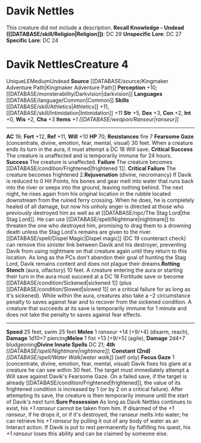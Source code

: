 ﻿---
ac: '19'
alignment: LE
all_resistance: null
burrow_speed: null
charisma: '+3'
climb_speed: null
constitution: '+2'
creature_ability:
- Fearsome Gaze
- Focus Gaze
- Rejuvenation
- Rotting Stench
- Sure Possession
creature_family: null
dexterity: '+3'
element: null
fly_speed: null
fortitude: '+12'
hardness: null
hp: '70'
id: '2226'
immunity: null
intelligence: '+0'
land_speed: '25'
language:
- '[[DATABASE/language/Common|Common]]'
level: '4'
max_speed: '25'
name: Davik Nettles
perception: '+10'
rarity: Unique
reflex: '+11'
resistance:
- '[[DATABASE/trait/Fire|fire]] 7'
rus_type_level: null
school: null
sense:
- '[[DATABASE/monsterability/Darkvision|darkvision]]'
size: Medium
skill:
- '[[DATABASE/skill/Athletics|Athletics]] +11'
- '[[DATABASE/skill/Intimidation|Intimidation]] +11'
source: '[[DATABASE/source/Kingmaker Adventure Path|Kingmaker Adventure Path]]'
speed:
- 25 feet
- swim 25 feet
spell:
- '[[DATABASE/spell/Nightmare|Nightmare]]'
- '[[DATABASE/spell/Water Walk|WaterWalk]]'
strength: '+5'
strength_req: '5'
strongest_save:
- Fortitude
swim_speed: '25'
trait:
- '[[DATABASE/trait/Undead|Undead]]'
- '[[DATABASE/trait/Unique|Unique]]'
type: Creature
vision: Darkvision
weakest_save:
- Will
weakness: null
will: '+10'
wisdom: '+2'

---
# Davik Nettles

This creature did not include a description.
**Recall Knowledge - Undead ([[DATABASE/skill/Religion|Religion]])**: DC 29
**Unspecific Lore**: DC 27
**Specific Lore**: DC 24

# Davik Nettles<span class="item-type">Creature 4</span>

<span class="trait-unique item-trait">Unique</span><span class="trait-alignment item-trait">LE</span><span class="trait-size item-trait">Medium</span><span class="item-trait">Undead</span>
**Source** [[DATABASE/source/Kingmaker Adventure Path|Kingmaker Adventure Path]]
**Perception** +10; [[DATABASE/monsterability/Darkvision|darkvision]]
**Languages** [[DATABASE/language/Common|Common]]
**Skills** [[DATABASE/skill/Athletics|Athletics]] +11, [[DATABASE/skill/Intimidation|Intimidation]] +11
**Str** +5, **Dex** +3, **Con** +2, **Int** +0, **Wis** +2, **Cha** +3
**Items** _+1 [[DATABASE/weapon/Ranseur|ranseur]]_

---
**AC** 19; **Fort** +12, **Ref** +11, **Will** +10
**HP** 70; **Resistances** fire 7
<span class="in-box-ability">**Fearsome Gaze** (concentrate, divine, emotion, fear, mental, visual) 30 feet. When a creature ends its turn in the aura, it must attempt a DC 18 Will save. </span><span class="in-box-ability">**Critical Success** The creature is unaffected and is temporarily immune for 24 hours. </span><span class="in-box-ability">**Success** The creature is unaffected. </span><span class="in-box-ability">**Failure** The creature becomes [[DATABASE/condition/Frightened|frightened 1]]. </span><span class="in-box-ability">**Critical Failure** The creature becomes frightened 2.</span><span class="in-box-ability">**Rejuvenation** (divine, necromancy) If Davik is reduced to 0 Hit Points, his bones and gear melt into water that runs back into the river or seeps into the ground, leaving nothing behind. The next night, he rises again from his original location in the rubble located downstream from the ruined ferry crossing. When he does, he is completely healed of all damage, but now his unholy anger is directed at those who previously destroyed him as well as at [[DATABASE/npc/The Stag Lord|the Stag Lord]]. He can use [[DATABASE/spell/Nightmare|nightmare]] to threaten the one who destroyed him, promising to drag them to a drowning death unless the Stag Lord's remains are given to the river. [[DATABASE/spell/Dispel Magic|Dispel magic]] (DC 19 counteract check) can remove this sinister link between Davik and his destroyer, preventing Davik from using nightmare on that creature again until they return to this location. As long as the PCs don't abandon their goal of hunting the Stag Lord, Davik remains content and does not plague their dreams.</span><span class="in-box-ability">**Rotting Stench** (aura, olfactory) 10 feet. A creature entering the aura or starting their turn in the aura must succeed at a DC 18 Fortitude save or become [[DATABASE/condition/Sickened|sickened 1]] (plus [[DATABASE/condition/Slowed|slowed 1]] on a critical failure for as long as it's sickened). While within the aura, creatures also take a –2 circumstance penalty to saves against fear and to recover from the sickened condition. A creature that succeeds at its save is temporarily immune for 1 minute and does not take the penalty to saves against fear effects.</span>

---
**Speed** 25 feet, swim 25 feet
<span class="in-box-ability">**Melee** <span class="action-icon">1</span> _ranseur_ +14 [+9/+4] (disarm, reach), **Damage** 1d10+7 piercing</span><span class="in-box-ability">**Melee** <span class="action-icon">1</span> fist +13 [+9/+5] (agile), **Damage** 2d4+7 bludgeoning</span>**Divine Innate Spells** DC 21; **4th** _[[DATABASE/spell/Nightmare|nightmare]]_; **Constant** **(2nd)** _[[DATABASE/spell/Water Walk|water walk]]_ (self only)
<span class="in-box-ability">**Focus Gaze** <span class="action-icon">1</span> (concentrate, divine, emotion, fear, mental, visual) Davik fixes his glare at a creature he can see within 30 feet. The target must immediately attempt a Will save against Davik's Fearsome Gaze. On a failed save, if the target is already [[DATABASE/condition/Frightened|frightened]], the value of its frightened condition is increased by 1 (or by 2 on a critical failure). After attempting its save, the creature is then temporarily immune until the start of Davik's next turn.</span><span class="in-box-ability">**Sure Possession** As long as Davik Nettles continues to exist, his _+1 ranseur_ cannot be taken from him. If disarmed of the _+1 ranseur_, if he drops it, or if it's destroyed, the ranseur melts into water; he can retrieve his _+1 ranseur_ by pulling it out of any body of water as an Interact action. If Davik is put to rest permanently by fulfilling his quest, his _+1 ranseur_ loses this ability and can be claimed by someone else.</span>